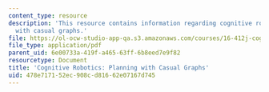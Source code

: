 ```yaml
---
content_type: resource
description: 'This resource contains information regarding cognitive robotics: Planning
  with casual graphs.'
file: https://ol-ocw-studio-app-qa.s3.amazonaws.com/courses/16-412j-cognitive-robotics-spring-2016/478e717152ec908cd81662e07167d745_MIT16_412JS16_L7.pdf
file_type: application/pdf
parent_uid: 6e00733a-419f-a465-63ff-6b8eed7e9f82
resourcetype: Document
title: 'Cognitive Robotics: Planning with Casual Graphs'
uid: 478e7171-52ec-908c-d816-62e07167d745
---
```

